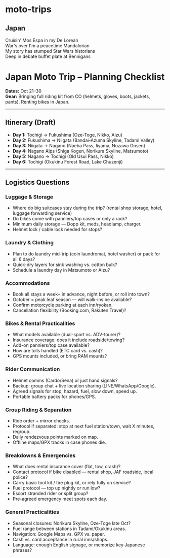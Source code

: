 # moto-trips
## Japan

Cruisin' Mos Espa in my De Lorean  
War's over I'm a peacetime Mandalorian  
My story has stumped Star Wars historians  
Deep in debate buffet plate at Bennigans  

# Japan Moto Trip – Planning Checklist

**Dates:** Oct 21–30  
**Gear:** Bringing full riding kit from CO (helmets, gloves, boots, jackets, pants). Renting bikes in Japan.  

---

## Itinerary (Draft)
- **Day 1:** Tochigi → Fukushima (Oze-Toge, Nikko, Aizu)  
- **Day 2:** Fukushima → Niigata (Bandai-Azuma Skyline, Tadami Valley)  
- **Day 3:** Niigata → Nagano (Naeba Pass, Iiyama, Nozawa Onsen)  
- **Day 4:** Nagano Alps (Shiga Kogen, Norikura Skyline, Matsumoto)  
- **Day 5:** Nagano → Tochigi (Old Usui Pass, Nikko)  
- **Day 6:** Tochigi (Okukinu Forest Road, Lake Chuzenji)  

---

## Logistics Questions

### Luggage & Storage
- Where do big suitcases stay during the trip? (rental shop storage, hotel, luggage forwarding service)  
- Do bikes come with panniers/top cases or only a rack?  
- Minimum daily storage — Dopp kit, meds, headlamp, charger.  
- Helmet lock / cable lock needed for stops?  

### Laundry & Clothing
- Plan to do laundry mid-trip (coin laundromat, hotel washer) or pack for all 6 days?  
- Quick-dry layers for sink washing vs. cotton bulk?  
- Schedule a laundry day in Matsumoto or Aizu?  

### Accommodations
- Book all stays a week+ in advance, night before, or roll into town?  
- October = peak leaf season — will walk-ins be available?  
- Confirm motorcycle parking at each inn/ryokan.  
- Cancellation flexibility (Booking.com, Rakuten Travel)?  

### Bikes & Rental Practicalities
- What models available (dual-sport vs. ADV-tourer)?  
- Insurance coverage: does it include roadside/towing?  
- Add-on panniers/top case available?  
- How are tolls handled (ETC card vs. cash)?  
- GPS mounts included, or bring RAM mounts?  

### Rider Communication
- Helmet comms (Cardo/Sena) or just hand signals?  
- Backup: group chat + live location sharing (LINE/WhatsApp/Google).  
- Agreed signals for stop, hazard, fuel, slow down, speed up.  
- Portable battery packs for phones/GPS.  

### Group Riding & Separation
- Ride order + mirror checks.  
- Protocol if separated: stop at next fuel station/town, wait X minutes, regroup.  
- Daily rendezvous points marked on map.  
- Offline maps/GPX tracks in case phones die.  

### Breakdowns & Emergencies
- What does rental insurance cover (flat, tow, crash)?  
- Contact protocol if bike disabled — rental shop, JAF roadside, local police?  
- Carry basic tool kit / tire plug kit, or rely fully on service?  
- Fuel protocol — top up nightly or run low?  
- Escort stranded rider or split group?  
- Pre-agreed emergency meet spots each day.  

### General Practicalities
- Seasonal closures: Norikura Skyline, Oze-Toge late Oct?  
- Fuel range between stations in Tadami/Okukinu areas.  
- Navigation: Google Maps vs. GPX vs. paper.  
- Cash vs. card acceptance in rural inns/shops.  
- Language: enough English signage, or memorize key Japanese phrases?  
